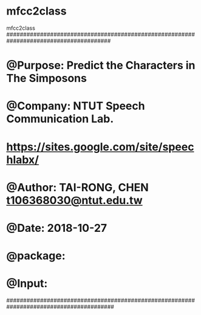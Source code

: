 # mfcc2class
mfcc2class
#######################################################################################
# @Purpose:  Predict the Characters in The Simposons 
# @Company:  NTUT Speech Communication Lab.
#            https://sites.google.com/site/speechlabx/
# @Author:   TAI-RONG, CHEN <t106368030@ntut.edu.tw>
# @Date:     2018-10-27
# @package:  
# @Input:   
########################################################################################
